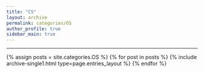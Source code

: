 ```yaml
---
title: "CS"
layout: archive
permalink: categories/OS
author_profile: true
sidebar_main: true
---
```




***

{% assign posts = site.categories.OS %}
{% for post in posts %} {% include archive-single1.html type=page.entries_layout %} {% endfor %}